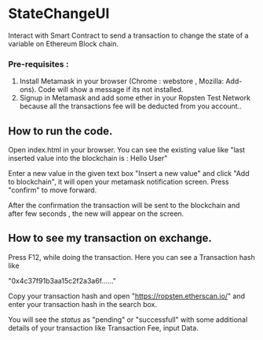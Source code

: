 # StateChangeUI
Interact with Smart Contract to send a transaction to change the state of a variable on Ethereum Block chain.

### Pre-requisites :
1. Install Metamask in your browser (Chrome : webstore , Mozilla: Add-ons). Code will show a message if its not installed.
2. Signup in Metamask and add some ether in your Ropsten Test Network because all the transactions fee will be deducted from you account..

## How to run the code.
Open index.html in your browser. You can see the existing value like "last inserted value into the blockchain is :	Hello User"

Enter a new value in the given text box "Insert a new value" and click "Add to blockchain", it will open your metamask notification screen. Press "confirm" to move forward.

After the confirmation the transaction will be sent to the blockchain and after few seconds , the new will appear on the screen.

## How to see my transaction on exchange.
Press F12, while doing the transaction. Here you can see a Transaction hash like

"0x4c37f91b3aa15c2f2a3a6f......"

Copy your transaction hash and open "https://ropsten.etherscan.io/" and enter your transaction hash in the search box.

You will see the *status* as "pending" or "successfull" with some additional details of your transaction like Transaction Fee, input Data.
